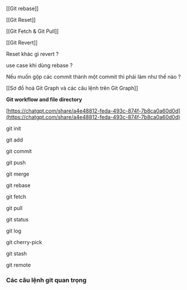 [[Git rebase]]

[[Git Reset]]

[[Git Fetch & Git Pull]]

[[Git Revert]]

  

  

Reset khác gì revert ?

use case khi dùng rebase ?

Nếu muốn gộp các commit thành một commit thì phải làm như thế nào ?

  

[[Sơ đồ hoá Git Graph và các câu lệnh trên Git Graph]]

  

  

**Git workflow and file directory**

[https://chatgpt.com/share/a4e48812-feda-493c-874f-7b8ca0a60d0d](https://chatgpt.com/share/a4e48812-feda-493c-874f-7b8ca0a60d0d)

  

  

  

git init

git add

git commit

git push

git merge

git rebase

git fetch

git pull

git status

git log

git cherry-pick

git stash

git remote

### Các câu lệnh git quan trọng